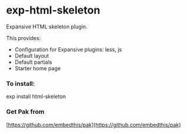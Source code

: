 exp-html-skeleton
===

Expansive HTML skeleton plugin.

This provides:

 * Configuration for Expansive plugins: less, js
 * Default layout 
 * Default partials 
 * Starter home page

### To install:

exp install html-skeleton

### Get Pak from

[https://github.com/embedthis/pak](https://github.com/embedthis/pak)
